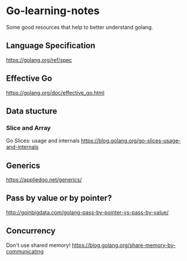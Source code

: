 # Go-learning-notes
Some good resources that help to better understand golang.

## Language Specification
https://golang.org/ref/spec

## Effective Go
https://golang.org/doc/effective_go.html

## Data stucture
### Slice and Array
Go Slices: usage and internals  https://blog.golang.org/go-slices-usage-and-internals

## Generics
https://appliedgo.net/generics/

## Pass by value or by pointer?
http://goinbigdata.com/golang-pass-by-pointer-vs-pass-by-value/

## Concurrency
Don't use shared memory! https://blog.golang.org/share-memory-by-communicating
